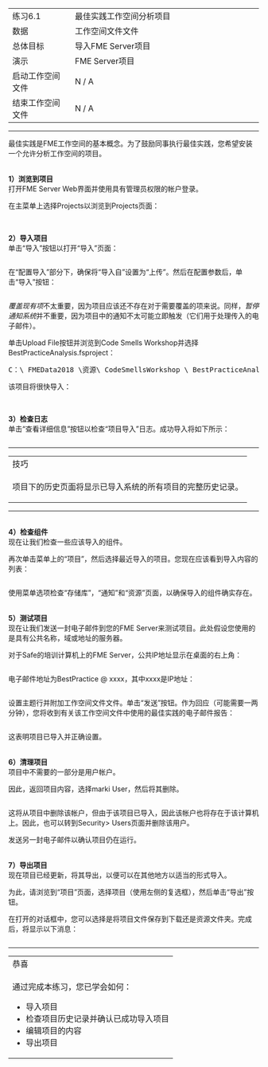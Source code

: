   <div id="readme" class="readme blob instapaper_body">
    <article class="markdown-body entry-content" itemprop="text">
<table>
<tbody><tr>
<td width="25%">
<i></i><font style="vertical-align: inherit;"><font style="vertical-align: inherit;">
练习6.1
</font></font></td>
<td><font style="vertical-align: inherit;"><font style="vertical-align: inherit;">
最佳实践工作空间分析项目
</font></font></td>
</tr>
<tr>
<td><font style="vertical-align: inherit;"><font style="vertical-align: inherit;">数据</font></font></td>
<td><font style="vertical-align: inherit;"><font style="vertical-align: inherit;">工作空间文件文件</font></font></td>
</tr>
<tr>
<td><font style="vertical-align: inherit;"><font style="vertical-align: inherit;">总体目标</font></font></td>
<td><font style="vertical-align: inherit;"><font style="vertical-align: inherit;">导入FME Server项目</font></font></td>
</tr>
<tr>
<td><font style="vertical-align: inherit;"><font style="vertical-align: inherit;">演示</font></font></td>
<td><font style="vertical-align: inherit;"><font style="vertical-align: inherit;">FME Server项目</font></font></td>
</tr>
<tr>
<td><font style="vertical-align: inherit;"><font style="vertical-align: inherit;">启动工作空间文件</font></font></td>
<td><font style="vertical-align: inherit;"><font style="vertical-align: inherit;">N / A</font></font></td>
</tr>
<tr>
<td><font style="vertical-align: inherit;"><font style="vertical-align: inherit;">结束工作空间文件</font></font></td>
<td><font style="vertical-align: inherit;"><font style="vertical-align: inherit;">N / A</font></font></td>
</tr>
</tbody></table>
<hr>
<p><font style="vertical-align: inherit;"><font style="vertical-align: inherit;">最佳实践是FME工作空间的基本概念。</font><font style="vertical-align: inherit;">为了鼓励同事执行最佳实践，您希望安装一个允许分析工作空间的项目。</font></font></p>
<p><br><strong><font style="vertical-align: inherit;"><font style="vertical-align: inherit;">1）浏览到项目</font></font></strong>
<br><font style="vertical-align: inherit;"><font style="vertical-align: inherit;">打开FME Server Web界面并使用具有管理员权限的帐户登录。</font></font></p>
<p><font style="vertical-align: inherit;"><font style="vertical-align: inherit;">在主菜单上选择Projects以浏览到Projects页面：</font></font></p>
<p><a target="_blank" rel="noopener noreferrer" href="./Images/Img6.200.Ex1.ProjectsMenu.png"><img src="./Images/Img6.200.Ex1.ProjectsMenu.png" alt="" style="max-width:100%;"></a></p>
<p><br><strong><font style="vertical-align: inherit;"><font style="vertical-align: inherit;">2）导入项目</font></font></strong>
<br><font style="vertical-align: inherit;"><font style="vertical-align: inherit;">单击“导入”按钮以打开“导入”页面：</font></font></p>
<p><a target="_blank" rel="noopener noreferrer" href="./Images/Img6.201.Ex1.ImportButton.png"><img src="./Images/Img6.201.Ex1.ImportButton.png" alt="" style="max-width:100%;"></a></p>
<p><font style="vertical-align: inherit;"><font style="vertical-align: inherit;">在“配置导入”部分下，确保将“导入自”设置为“上传”。</font><font style="vertical-align: inherit;">然后在配置参数后，单击“导入”按钮：</font></font></p>
<p><a target="_blank" rel="noopener noreferrer" href="./Images/Img6.202.Ex1.ImportConfig.png"><img src="./Images/Img6.202.Ex1.ImportConfig.png" alt="" style="max-width:100%;"></a></p>
<p><em><font style="vertical-align: inherit;"><font style="vertical-align: inherit;">覆盖现有项</font></font></em><font style="vertical-align: inherit;"><font style="vertical-align: inherit;">不太重要，因为项目应该还不存在对于需要覆盖的项来说。</font><font style="vertical-align: inherit;">同样，</font></font><em><font style="vertical-align: inherit;"><font style="vertical-align: inherit;">暂停通知系统</font></font></em><font style="vertical-align: inherit;"><font style="vertical-align: inherit;">并不重要，因为项目中的通知不太可能立即触发（它们用于处理传入的电子邮件）。</font></font></p>
<p><font style="vertical-align: inherit;"><font style="vertical-align: inherit;">单击Upload File按钮并浏览到Code Smells Workshop并选择BestPracticeAnalysis.fsproject：</font></font></p>
<pre><font style="vertical-align: inherit;"><font style="vertical-align: inherit;">C：\ FMEData2018 \资源\ CodeSmellsWorkshop \ BestPracticeAnalysis.fsproject
</font></font></pre>
<p><font style="vertical-align: inherit;"><font style="vertical-align: inherit;">该项目将很快导入：</font></font></p>
<p><a target="_blank" rel="noopener noreferrer" href="./Images/Img6.203.Ex1.ImportComplete.png"><img src="./Images/Img6.203.Ex1.ImportComplete.png" alt="" style="max-width:100%;"></a></p>
<p><br><strong><font style="vertical-align: inherit;"><font style="vertical-align: inherit;">3）检查日志</font></font></strong>
<br><font style="vertical-align: inherit;"><font style="vertical-align: inherit;">单击“查看详细信息”按钮以检查“项目导入”日志。</font><font style="vertical-align: inherit;">成功导入将如下所示：</font></font></p>
<p><a target="_blank" rel="noopener noreferrer" href="./Images/Img6.204.Ex1.ImportSummary.png"><img src="./Images/Img6.204.Ex1.ImportSummary.png" alt="" style="max-width:100%;"></a></p>
<hr>

<table>
<tbody><tr>
<td>
<i></i><font style="vertical-align: inherit;"><font style="vertical-align: inherit;">
技巧
</font></font></td>
</tr>
<tr>
<td><font style="vertical-align: inherit;"><font style="vertical-align: inherit;">

项目下的历史页面将显示已导入系统的所有项目的完整历史记录。

</font></font></td>
</tr>
</tbody></table>
<hr>
<p><br><strong><font style="vertical-align: inherit;"><font style="vertical-align: inherit;">4）检查组件</font></font></strong>
<br><font style="vertical-align: inherit;"><font style="vertical-align: inherit;">现在让我们检查一些应该导入的组件。</font></font></p>
<p><font style="vertical-align: inherit;"><font style="vertical-align: inherit;">再次单击菜单上的“项目”，然后选择最近导入的项目。</font><font style="vertical-align: inherit;">您现在应该看到导入内容的列表：</font></font></p>
<p><a target="_blank" rel="noopener noreferrer" href="./Images/Img6.205.Ex1.ProjectContents.png"><img src="./Images/Img6.205.Ex1.ProjectContents.png" alt="" style="max-width:100%;"></a></p>
<p><font style="vertical-align: inherit;"><font style="vertical-align: inherit;">使用菜单选项检查“存储库”，“通知”和“资源”页面，以确保导入的组件确实存在。</font></font></p>
<p><br><strong><font style="vertical-align: inherit;"><font style="vertical-align: inherit;">5）测试项目</font></font></strong>
<br><font style="vertical-align: inherit;"><font style="vertical-align: inherit;">现在让我们发送一封电子邮件到您的FME Server来测试项目。</font><font style="vertical-align: inherit;">此处假设您使用的是具有公共名称，域或地址的服务器。</font></font></p>
<p><font style="vertical-align: inherit;"><font style="vertical-align: inherit;">对于Safe的培训计算机上的FME Server，公共IP地址显示在桌面的右上角：</font></font></p>
<p><a target="_blank" rel="noopener noreferrer" href="./Images/Img6.206.Ex1.ServerIPAddress.png"><img src="./Images/Img6.206.Ex1.ServerIPAddress.png" alt="" style="max-width:100%;"></a></p>
<p><font style="vertical-align: inherit;"><font style="vertical-align: inherit;">电子邮件地址为BestPractice @ xxxx，其中xxxx是IP地址：</font></font></p>
<p><a target="_blank" rel="noopener noreferrer" href="./Images/Img6.207.Ex1.EmailTest.png"><img src="./Images/Img6.207.Ex1.EmailTest.png" alt="" style="max-width:100%;"></a></p>
<p><font style="vertical-align: inherit;"><font style="vertical-align: inherit;">设置主题行并附加工作空间文件文件。</font><font style="vertical-align: inherit;">单击“发送”按钮。</font><font style="vertical-align: inherit;">作为回应（可能需要一两分钟），您将收到有关该工作空间文件中使用的最佳实践的电子邮件报告：</font></font></p>
<p><a target="_blank" rel="noopener noreferrer" href="./Images/Img6.208.Ex1.BPReport.png"><img src="./Images/Img6.208.Ex1.BPReport.png" alt="" style="max-width:100%;"></a></p>
<p><font style="vertical-align: inherit;"><font style="vertical-align: inherit;">这表明项目已导入并正确设置。</font></font></p>
<p><br><strong><font style="vertical-align: inherit;"><font style="vertical-align: inherit;">6）清理项目</font></font></strong>
<br><font style="vertical-align: inherit;"><font style="vertical-align: inherit;">项目中不需要的一部分是用户帐户。</font></font></p>
<p><font style="vertical-align: inherit;"><font style="vertical-align: inherit;">因此，返回项目内容，选择marki User，然后将其删除。</font></font></p>
<p><a target="_blank" rel="noopener noreferrer" href="./Images/Img6.209.Ex1.RemoveAccount.png"><img src="./Images/Img6.209.Ex1.RemoveAccount.png" alt="" style="max-width:100%;"></a></p>
<p><font style="vertical-align: inherit;"><font style="vertical-align: inherit;">这将从项目中删除该帐户，但由于该项目已导入，因此该帐户也将存在于该计算机上。</font><font style="vertical-align: inherit;">因此，也可以转到Security&gt; Users页面并删除该用户。</font></font></p>
<p><font style="vertical-align: inherit;"><font style="vertical-align: inherit;">发送另一封电子邮件以确认项目仍在运行。</font></font></p>
<p><br><strong><font style="vertical-align: inherit;"><font style="vertical-align: inherit;">7）导出项目</font></font></strong>
<br><font style="vertical-align: inherit;"><font style="vertical-align: inherit;">现在项目已经更新，将其导出，以便可以在其他地方以适当的形式导入。</font></font></p>
<p><font style="vertical-align: inherit;"><font style="vertical-align: inherit;">为此，请浏览到“项目”页面，选择项目（使用左侧的复选框），然后单击“导出”按钮。</font></font></p>
<p><font style="vertical-align: inherit;"><font style="vertical-align: inherit;">在打开的对话框中，您可以选择是将项目文件保存到下载还是资源文件夹。</font><font style="vertical-align: inherit;">完成后，将显示以下消息：</font></font></p>
<p><a target="_blank" rel="noopener noreferrer" href="./Images/Img6.210.Ex1.ProjectExported.png"><img src="./Images/Img6.210.Ex1.ProjectExported.png" alt="" style="max-width:100%;"></a></p>
<hr>

<table>
<tbody><tr>
<td>
<i></i><font style="vertical-align: inherit;"><font style="vertical-align: inherit;">
恭喜
</font></font></td>
</tr>
<tr>
<td><font style="vertical-align: inherit;"><font style="vertical-align: inherit;">

通过完成本练习，您已学会如何：
</font></font><br>
<ul><li><font style="vertical-align: inherit;"><font style="vertical-align: inherit;">导入项目</font></font></li>
<li><font style="vertical-align: inherit;"><font style="vertical-align: inherit;">检查项目历史记录并确认已成功导入项目</font></font></li>
<li><font style="vertical-align: inherit;"><font style="vertical-align: inherit;">编辑项目的内容</font></font></li>
<li><font style="vertical-align: inherit;"><font style="vertical-align: inherit;">导出项目</font></font></li></ul>

</td>
</tr>
</tbody></table>   
</article>
  </div>
